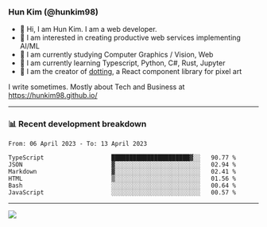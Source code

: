 ### Hun Kim (@hunkim98)

- 👋 Hi, I am Hun Kim. I am a web developer. 
- 🤔 I am interested in creating productive web services implementing AI/ML
- 🔭 I am currently studying Computer Graphics / Vision, Web 
- 🌱 I am currently learning Typescript, Python, C#, Rust, Jupyter
- 🎨 I am the creator of [dotting](hunkim98.github.io/dotting), a React component library for pixel art

I write sometimes. Mostly about Tech and Business at https://hunkim98.github.io/

---
### 📊 Recent development breakdown
<!--START_SECTION:waka-->

```text
From: 06 April 2023 - To: 13 April 2023

TypeScript                   ██████████████████████▓░░   90.77 %
JSON                         ▓░░░░░░░░░░░░░░░░░░░░░░░░   02.94 %
Markdown                     ▓░░░░░░░░░░░░░░░░░░░░░░░░   02.41 %
HTML                         ▒░░░░░░░░░░░░░░░░░░░░░░░░   01.56 %
Bash                         ░░░░░░░░░░░░░░░░░░░░░░░░░   00.64 %
JavaScript                   ░░░░░░░░░░░░░░░░░░░░░░░░░   00.57 %
```

<!--END_SECTION:waka-->
---

<!-- <div align='center'> -->
  <img align="center" src="https://github-readme-stats.vercel.app/api?username=hunkim98&theme=dark&show_icons=true"/>
<!-- </div> -->
<!--
**hunkim98/hunkim98** is a ✨ _special_ ✨ repository because its `README.md` (this file) appears on your GitHub profile.

Here are some ideas to get you started:

- 🔭 I’m currently working on ...
- 🌱 I’m currently learning ...
- 👯 I’m looking to collaborate on ...
- 🤔 I’m looking for help with ...
- 💬 Ask me about ...
- 📫 How to reach me: ...
- 😄 Pronouns: ...
- ⚡ Fun fact: ...
-->
